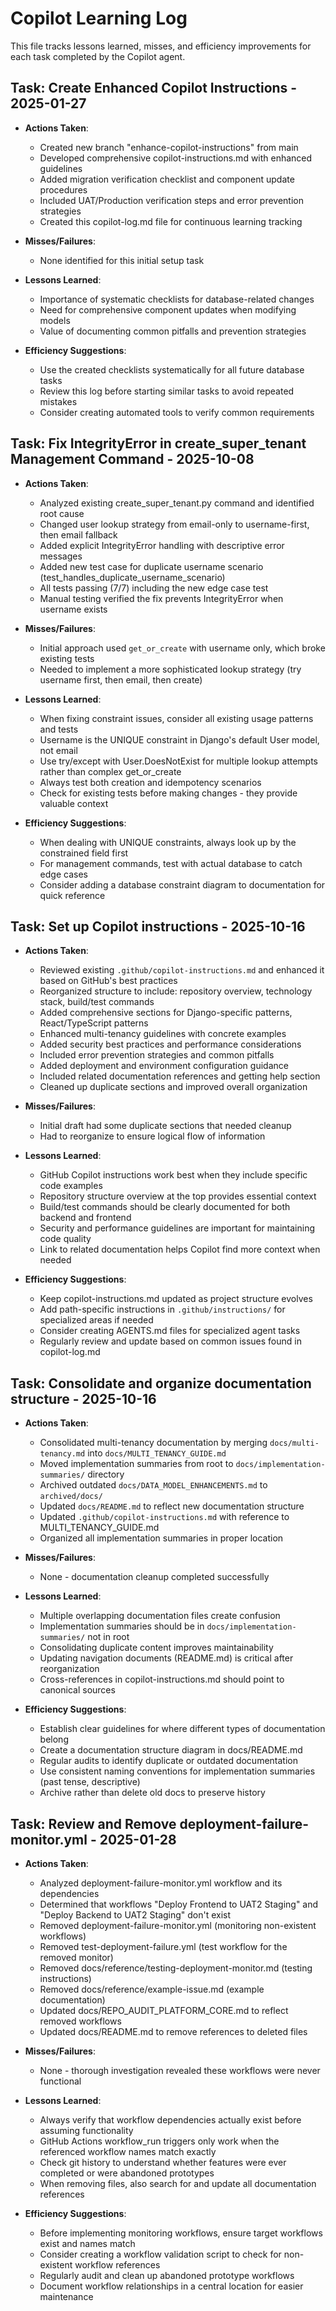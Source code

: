 # Copilot Learning Log

This file tracks lessons learned, misses, and efficiency improvements for each task completed by the Copilot agent.

## Task: Create Enhanced Copilot Instructions - 2025-01-27

- **Actions Taken**: 
  - Created new branch "enhance-copilot-instructions" from main
  - Developed comprehensive copilot-instructions.md with enhanced guidelines
  - Added migration verification checklist and component update procedures
  - Included UAT/Production verification steps and error prevention strategies
  - Created this copilot-log.md file for continuous learning tracking

- **Misses/Failures**: 
  - None identified for this initial setup task

- **Lessons Learned**: 
  - Importance of systematic checklists for database-related changes
  - Need for comprehensive component updates when modifying models
  - Value of documenting common pitfalls and prevention strategies

- **Efficiency Suggestions**: 
  - Use the created checklists systematically for all future database tasks
  - Review this log before starting similar tasks to avoid repeated mistakes
  - Consider creating automated tools to verify common requirements

## Task: Fix IntegrityError in create_super_tenant Management Command - 2025-10-08

- **Actions Taken**: 
  - Analyzed existing create_super_tenant.py command and identified root cause
  - Changed user lookup strategy from email-only to username-first, then email fallback
  - Added explicit IntegrityError handling with descriptive error messages
  - Added new test case for duplicate username scenario (test_handles_duplicate_username_scenario)
  - All tests passing (7/7) including the new edge case test
  - Manual testing verified the fix prevents IntegrityError when username exists

- **Misses/Failures**: 
  - Initial approach used `get_or_create` with username only, which broke existing tests
  - Needed to implement a more sophisticated lookup strategy (try username first, then email, then create)

- **Lessons Learned**: 
  - When fixing constraint issues, consider all existing usage patterns and tests
  - Username is the UNIQUE constraint in Django's default User model, not email
  - Use try/except with User.DoesNotExist for multiple lookup attempts rather than complex get_or_create
  - Always test both creation and idempotency scenarios
  - Check for existing tests before making changes - they provide valuable context

- **Efficiency Suggestions**: 
  - When dealing with UNIQUE constraints, always look up by the constrained field first
  - For management commands, test with actual database to catch edge cases
  - Consider adding a database constraint diagram to documentation for quick reference

## Task: Set up Copilot instructions - 2025-10-16

- **Actions Taken**: 
  - Reviewed existing `.github/copilot-instructions.md` and enhanced it based on GitHub's best practices
  - Reorganized structure to include: repository overview, technology stack, build/test commands
  - Added comprehensive sections for Django-specific patterns, React/TypeScript patterns
  - Enhanced multi-tenancy guidelines with concrete examples
  - Added security best practices and performance considerations
  - Included error prevention strategies and common pitfalls
  - Added deployment and environment configuration guidance
  - Included related documentation references and getting help section
  - Cleaned up duplicate sections and improved overall organization

- **Misses/Failures**: 
  - Initial draft had some duplicate sections that needed cleanup
  - Had to reorganize to ensure logical flow of information

- **Lessons Learned**: 
  - GitHub Copilot instructions work best when they include specific code examples
  - Repository structure overview at the top provides essential context
  - Build/test commands should be clearly documented for both backend and frontend
  - Security and performance guidelines are important for maintaining code quality
  - Link to related documentation helps Copilot find more context when needed

- **Efficiency Suggestions**: 
  - Keep copilot-instructions.md updated as project structure evolves
  - Add path-specific instructions in `.github/instructions/` for specialized areas if needed
  - Consider creating AGENTS.md files for specialized agent tasks
  - Regularly review and update based on common issues found in copilot-log.md

## Task: Consolidate and organize documentation structure - 2025-10-16

- **Actions Taken**: 
  - Consolidated multi-tenancy documentation by merging `docs/multi-tenancy.md` into `docs/MULTI_TENANCY_GUIDE.md`
  - Moved implementation summaries from root to `docs/implementation-summaries/` directory
  - Archived outdated `docs/DATA_MODEL_ENHANCEMENTS.md` to `archived/docs/`
  - Updated `docs/README.md` to reflect new documentation structure
  - Updated `.github/copilot-instructions.md` with reference to MULTI_TENANCY_GUIDE.md
  - Organized all implementation summaries in proper location

- **Misses/Failures**: 
  - None - documentation cleanup completed successfully

- **Lessons Learned**: 
  - Multiple overlapping documentation files create confusion
  - Implementation summaries should be in `docs/implementation-summaries/` not in root
  - Consolidating duplicate content improves maintainability
  - Updating navigation documents (README.md) is critical after reorganization
  - Cross-references in copilot-instructions.md should point to canonical sources

- **Efficiency Suggestions**: 
  - Establish clear guidelines for where different types of documentation belong
  - Create a documentation structure diagram in docs/README.md
  - Regular audits to identify duplicate or outdated documentation
  - Use consistent naming conventions for implementation summaries (past tense, descriptive)
  - Archive rather than delete old docs to preserve history

## Task: Review and Remove deployment-failure-monitor.yml - 2025-01-28

- **Actions Taken**: 
  - Analyzed deployment-failure-monitor.yml workflow and its dependencies
  - Determined that workflows "Deploy Frontend to UAT2 Staging" and "Deploy Backend to UAT2 Staging" don't exist
  - Removed deployment-failure-monitor.yml (monitoring non-existent workflows)
  - Removed test-deployment-failure.yml (test workflow for the removed monitor)
  - Removed docs/reference/testing-deployment-monitor.md (testing instructions)
  - Removed docs/reference/example-issue.md (example documentation)
  - Updated docs/REPO_AUDIT_PLATFORM_CORE.md to reflect removed workflows
  - Updated docs/README.md to remove references to deleted files

- **Misses/Failures**: 
  - None - thorough investigation revealed these workflows were never functional

- **Lessons Learned**: 
  - Always verify that workflow dependencies actually exist before assuming functionality
  - GitHub Actions workflow_run triggers only work when the referenced workflow names match exactly
  - Check git history to understand whether features were ever completed or were abandoned prototypes
  - When removing files, also search for and update all documentation references

- **Efficiency Suggestions**: 
  - Before implementing monitoring workflows, ensure target workflows exist and names match
  - Consider creating a workflow validation script to check for non-existent workflow references
  - Regularly audit and clean up abandoned prototype workflows
  - Document workflow relationships in a central location for easier maintenance
